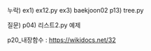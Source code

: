 누락)
ex1) ex12.py
ex3) baekjoon02
p13) tree.py

질문) 
p04) 리스트2.py 예제

p20_내장함수 : https://wikidocs.net/32